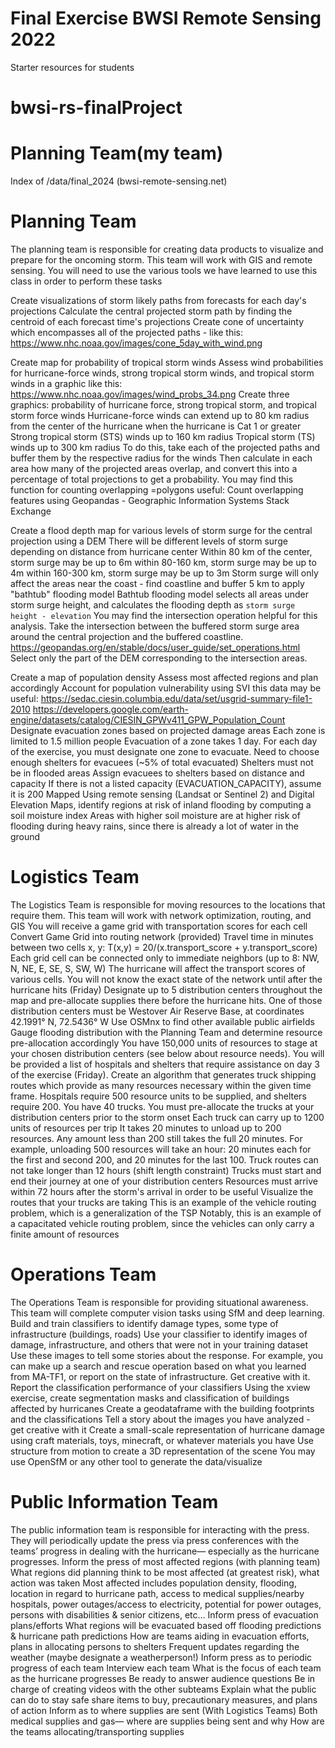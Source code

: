# Final Exercise BWSI Remote Sensing 2022

Starter resources for students

# bwsi-rs-finalProject 
# Planning Team(my team) 
Index of /data/final_2024 (bwsi-remote-sensing.net)
# Planning Team

The planning team is responsible for creating data products to visualize and prepare for the oncoming storm. This team will work with GIS and remote sensing. You will need to use the various tools we have learned to use this class in order to perform these tasks
 
 
Create visualizations of storm likely paths from forecasts for each day's projections
Calculate the central projected storm path by finding the centroid of each forecast time's projections
Create cone of uncertainty which encompasses all of the projected paths - like this:
https://www.nhc.noaa.gov/images/cone_5day_with_wind.png 

Create map for probability of tropical storm winds
Assess wind probabilities for hurricane-force winds, strong tropical storm winds, and tropical storm winds in a graphic like this: https://www.nhc.noaa.gov/images/wind_probs_34.png 
Create three graphics: probability of hurricane force, strong tropical storm, and tropical storm force winds
Hurricane-force winds can extend up to 80 km radius from the center of the hurricane when the hurricane is Cat 1 or greater
Strong tropical storm (STS) winds up to 160 km radius
Tropical storm (TS) winds up to 300 km radius
To do this, take each of the projected paths and buffer them by the respective radius for the winds
Then calculate in each area how many of the projected areas overlap, and convert this into a percentage of total projections to get a probability. You may find this function for counting overlapping =polygons useful: Count overlapping features using Geopandas - Geographic Information Systems Stack Exchange 

Create a flood depth map for various levels of storm surge for the central projection using a DEM
There will be different levels of storm surge depending on distance from hurricane center
Within 80 km of the center, storm surge may be up to 6m
within 80-160 km, storm surge may be up to 4m
within 160-300 km, storm surge may be up to 3m
Storm surge will only affect the areas near the coast - find coastline and buffer 5 km to apply "bathtub" flooding model
Bathtub flooding model selects all areas under storm surge height, and calculates the flooding depth as `storm surge height - elevation`
You may find the intersection operation helpful for this analysis. Take the intersection between the buffered storm surge area around the central projection and the buffered coastline. https://geopandas.org/en/stable/docs/user_guide/set_operations.html 
Select only the part of the DEM corresponding to the intersection areas.

Create a map of population density
Assess most affected regions and plan accordingly
Account for population vulnerability using SVI
this data may be useful: https://sedac.ciesin.columbia.edu/data/set/usgrid-summary-file1-2010
https://developers.google.com/earth-engine/datasets/catalog/CIESIN_GPWv411_GPW_Population_Count  
Designate evacuation zones based on projected damage areas
Each zone is limited to 1.5 million people
Evacuation of a zone takes 1 day. 
For each day of the exercise, you must designate one zone to evacuate.
Need to choose enough shelters for evacuees (~5% of total evacuated)
Shelters must not be in flooded areas
Assign evacuees to shelters based on distance and capacity
If there is not a listed capacity (EVACUATION_CAPACITY), assume it is 200
Mapped 
Using remote sensing (Landsat or Sentinel 2) and Digital Elevation Maps, identify regions at risk of inland flooding by computing a soil moisture index
Areas with higher soil moisture are at higher risk of flooding during heavy rains, since there is already a lot of water in the ground

# Logistics Team
The Logistics Team is responsible for moving resources to the locations that require them. This team will work with network optimization, routing, and GIS
You will receive a game grid with transportation scores for each cell
Convert Game Grid into routing network (provided)
Travel time in minutes between two cells x, y: T(x,y) = 20/(x.transport_score + y.transport_score)
Each grid cell can be connected only to immediate neighbors (up to 8: NW, N, NE, E, SE, S, SW, W)
The hurricane will affect the transport scores of various cells. You will not know the exact state of the network until after the hurricane hits (Friday)
Designate up to 5 distribution centers throughout the map and pre-allocate supplies there before the hurricane hits.
One of those distribution centers must be Westover Air Reserve Base, at coordinates 42.1991° N, 72.5436° W
Use OSMnx to find other available public airfields
Gauge flooding distribution with the Planning Team and determine resource pre-allocation accordingly
You have 150,000 units of resources to stage at your chosen distribution centers (see below about resource needs). 
You will be provided a list of hospitals and shelters that require assistance on day 3 of the exercise (Friday). Create an algorithm that generates truck shipping routes which provide as many resources necessary within the given time frame. Hospitals require 500 resource units to be supplied, and shelters require 200.
You have 40 trucks. You must pre-allocate the trucks at your distribution centers prior to the storm onset
Each truck can carry up to 1200 units of resources per trip
It takes 20 minutes to unload up to 200 resources. Any amount less than 200 still takes the full 20 minutes. For example, unloading 500 resources will take an hour: 20 minutes each for the first and second 200, and 20 minutes for the last 100.
Truck routes can not take longer than 12 hours (shift length constraint)
Trucks must start and end their journey at one of your distribution centers
Resources must arrive within 72 hours after the storm's arrival in order to be useful
Visualize the routes that your trucks are taking
This is an example of the vehicle routing problem, which is a generalization of the TSP
Notably, this is an example of a capacitated vehicle routing problem, since the vehicles can only carry a finite amount of resources

# Operations Team
The Operations Team is responsible for providing situational awareness. This team will complete computer vision tasks using SfM and deep learning.
Build and train classifiers to identify damage types, some type of infrastructure (buildings, roads)
Use your classifier to identify images of damage, infrastructure, and others that were not in your training dataset 
Use these images to tell some stories about the response. For example, you can make up a search and rescue operation based on what you learned from MA-TF1, or report on the state of infrastructure. Get creative with it.
Report the classification performance of your classifiers
Using the xview exercise, create segmentation masks and classification of buildings affected by hurricanes
Create a geodataframe with the building footprints and the classifications
Tell a story about the images you have analyzed - get creative with it
Create a small-scale representation of hurricane damage using craft materials, toys, minecraft, or whatever materials you have
Use structure from motion to create a 3D representation of the scene
You may use OpenSfM or any other tool to generate the data/visualize

# Public Information Team
The public information team is responsible for interacting with the press. They will periodically update the press via press conferences with the teams’ progress in dealing with the hurricane— especially as the hurricane progresses. 
Inform the press of most affected regions (with planning team)
What regions did planning think to be most affected (at greatest risk), what action was taken
Most affected includes population density, flooding, location in regard to hurricane path, access to medical supplies/nearby hospitals, power outages/access to electricity, potential for power outages, persons with disabilities & senior citizens, etc… 
Inform press of evacuation plans/efforts
What regions will be evacuated based off flooding predictions & hurricane path predictions
How are teams aiding in evacuation efforts, plans in allocating persons to shelters 
Frequent updates regarding the weather (maybe designate a weatherperson!) 
Inform press as to periodic progress of each team
Interview each team 
What is the focus of each team as the hurricane progresses
Be ready to answer audience questions
Be in charge of creating videos with the other subteams 
Explain what the public can do to stay safe
share items to buy, precautionary measures, and plans of action
Inform as to where supplies are sent (With Logistics Teams)
Both medical supplies and gas— where are supplies being sent and why
How are the teams allocating/transporting supplies


